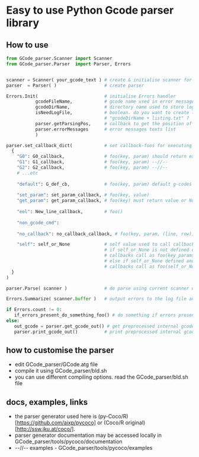# Easy to use Python Gcode parser library

## How to use
```python
from GCode_parser.Scanner import Scanner
from GCode_parser.Parser  import Parser, Errors


scanner = Scanner( your_gcode_text ) # create & initialise scanner for your g-code text
parser  = Parser( )                  # create parser

Errors.Init(                         # initialise Errors handler
           gcodeFileName,            # gcode name used in error messages
           gcodeDirName,             # directory name used to store log file
           isNeedLogFile,            # boolean. do you want to create log file
                                     # "gcodeDirName + listing.txt" ?
           parser.getParsingPos,     # callback to get the position of error
           parser.errorMessages      # error messages texts list
           )

parser.set_callback_dict(            # set callback-foos for executing different g-codes and situations
  {
    "G0": G0_callback,               # foo(key, param) should return executed g-code as string
    "G1": G1_callback,               # foo(key, param) --//--
    "G2": G2_callback,               # foo(key, param) --//--
    # ...etc
     
    "default": G_def_cb,             # foo(key, param) default g-codes callback
   
    "set_param": set_param_callback, # foo(key, value)
    "get_param": get_param_callback, # foo(key) must return value or None
    
    "eol": New_line_callback,        # foo()
    
    "non_gcode_cmd":
    
    "no_callback": no_callback_callback, # foo(key, param, (line, row))

    "self": self_or_None             # self value used to call callbacks
                                     # if self_or_None is not defined or None
                                     # callbacks call as foo(key_params)
                                     # else if self_or_None defined and not None
                                     # callbacks call as foo(self_or_None, key_params)
  }
)

parser.Parse( scanner )              # do parse using current scanner with g-code

Errors.Summarize( scanner.buffer )   # output errors to the log file and to the console. it may be removed 

if Errors.count != 0:
   if_errors_present_do_something_foo() # do something if errors present
else:
   out_gcode = parser.get_gcode_out() # get preprocessed internal gcode list if you wish
   parser.print_gcode_out()          # print preprocessed internal gcode list to stdout if you wish
```

## how to customise the parser
- edit GCode_parser/GCode.atg file
- compile it using GCode_parser/bld.sh
- you can use different compiling options. read the GCode_parser/bld.sh file

## docs, examples, links
- the parser generator used here is (py-Coco/R)[https://github.com/aixp/pycoco] or (Coco/R original)[http://ssw.jku.at/coco/].
- parser generator documentation may be accessed locally in GCode_parser/tools/pycoco/documentation
-  --//-- examples - GCode_parser/tools/pycoco/examples
